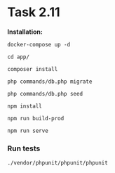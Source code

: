 # Task 2.11

**Installation:**


```shell
docker-compose up -d
```
```shell
cd app/
```
```shell
composer install
```

```shell
php commands/db.php migrate
```

```shell
php commands/db.php seed
```
```shell
npm install
```
```shell
npm run build-prod
```
```shell
npm run serve
```
### Run tests
```
./vendor/phpunit/phpunit/phpunit 
```